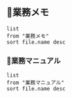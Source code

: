 ## 📅業務メモ

```dataview
list
from "業務メモ"
sort file.name desc
```

### 📑業務マニュアル

```dataview
list
from "業務マニュアル"
sort file.name desc
```
